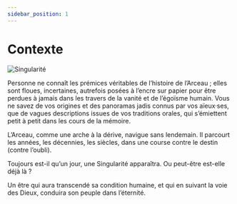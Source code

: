 ```yaml
---
sidebar_position: 1
---
```


# Contexte

![Singularité](/img/univers/contexte.png)

Personne ne connaît les prémices véritables de l’histoire de l’Arceau ; elles sont floues, incertaines, autrefois posées à l’encre sur papier pour être perdues à jamais dans les travers de la vanité et de l’égoïsme humain. Vous ne savez de vos origines et des panoramas jadis connus par vos aïeux·ses, que de vagues descriptions issues de vos traditions orales, qui s’émiettent petit à petit dans les cours de la mémoire.

L’Arceau, comme une arche à la dérive, navigue sans lendemain. Il parcourt les années, les décennies, les siècles, dans une course contre le destin (contre l’oubli).

Toujours est-il qu’un jour, une Singularité apparaîtra. Ou peut-être est-elle déjà là ?

Un être qui aura transcendé sa condition humaine, et qui en suivant la voie des Dieux, conduira son peuple dans l’éternité.